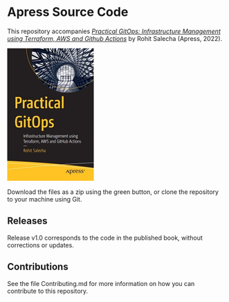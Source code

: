 # Apress Source Code

This repository accompanies [*Practical GitOps: Infrastructure Management using Terraform, AWS and Github Actions*](https://www.link.springer.com/book/10.1007/9781484286722) by Rohit Salecha (Apress, 2022).

[comment]: #cover
![Cover image](9781484286722.JPG)

Download the files as a zip using the green button, or clone the repository to your machine using Git.

## Releases

Release v1.0 corresponds to the code in the published book, without corrections or updates.

## Contributions

See the file Contributing.md for more information on how you can contribute to this repository.